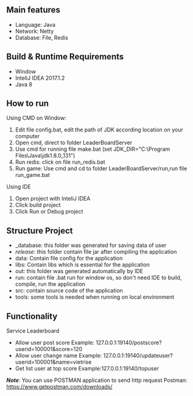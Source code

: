 Main features
-------------
   * Language: Java
   * Network: Netty
   * Database: File, Redis

Build & Runtime Requirements
------------------
* Window
* InteliJ IDEA 2017.1.2
* Java 8

How to run
--------------------
Using CMD on Window:
1) Edit file config.bat, edit the path of JDK according location on your computer
2) Open cmd, direct to folder LeaderBoardServer
3) Use cmd for running file make.bat
(set JDK_DIR="C:\Program Files\Java\jdk1.8.0_131")
4) Run redis: click on file run_redis.bat
5) Run game: Use cmd and cd to folder LeaderBoardServer/run,run file run_game.bat

Using IDE
1) Open project with InteliJ IDEA
2) Click build project
3) Click Run or Debug project

Structure Project
--------------------
* _database: this folder was generated for saving data of user
* _release_: this folder contain file jar after compiling the application
* data: Contain file config for the application
* libs: Contain libs which is essential for the application
* out: this folder was generated automatically by IDE
* run: contain file .bat run for window os, so don't need IDE to build, compile, run the application
* src: contain source code of the application
* tools: some tools is needed when running on local environment

Functionality
-------------
Service Leaderboard
- Allow user post score
Example: 127.0.0.1:19140/postscore?userid=100001&score=120
- Allow user change name
Example: 127.0.0.1:19140/updateuser?userid=100001&name=vietrise
- Get list user at top score
Example:127.0.0.1:19140/topuser

***Note***:
You can use POSTMAN application to send http request
Postman: https://www.getpostman.com/downloads/
